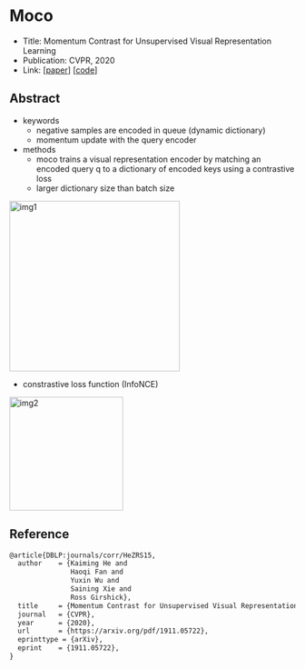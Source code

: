 # Moco
- Title: Momentum Contrast for Unsupervised Visual Representation Learning
- Publication: CVPR, 2020
- Link: [[paper](https://arxiv.org/pdf/1911.05722.pdf)] [[code](https://github.com/facebookresearch/moco/blob/3631be074a0a14ab85c206631729fe035e54b525/moco/builder.py#L6)]

## Abstract
- keywords
  - negative samples are encoded in queue (dynamic dictionary)
  - momentum update with the query encoder
- methods
  - moco trains a visual representation encoder by matching an encoded query q to a dictionary of encoded keys using a contrastive loss
  - larger dictionary size than batch size
<img width="300" alt="img1" src="https://user-images.githubusercontent.com/87194339/212867164-3f9f95e8-af8f-488d-bb3b-a301eb7a8095.png"> 

- constrastive loss function (InfoNCE)
<img width="200" alt="img2" src="https://user-images.githubusercontent.com/87194339/212869520-a47e9c42-742c-4765-b1f2-da4db0c2350e.png">



## Reference
```tex
@article{DBLP:journals/corr/HeZRS15,
  author    = {Kaiming He and
               Haoqi Fan and
               Yuxin Wu and
               Saining Xie and
               Ross Girshick},
  title     = {Momentum Contrast for Unsupervised Visual Representation Learning},
  journal   = {CVPR},
  year      = {2020},
  url       = {https://arxiv.org/pdf/1911.05722},
  eprinttype = {arXiv},
  eprint    = {1911.05722},
}
```
